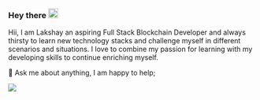 ### Hey there <img src="https://media.giphy.com/media/hvRJCLFzcasrR4ia7z/giphy.gif" width="20px" height="20px" >

Hii, I am Lakshay an aspiring Full Stack Blockchain Developer and always thirsty to learn new technology stacks and challenge myself in different scenarios and situations. I love to combine my passion for learning with my developing skills to continue enriching myself.
  
💬 Ask me about anything, I am happy to help;
<!-- - 📝 [Resume](https://lakshh07.github.io/portfolio/src/media/Lakshay_Resume.pdf) -->
<!-- - 📝 [Website](https://lakshaymaini.ml/) -->

<!-- <details>
  <summary>:zap: GitHub Stats</summary>
  <img align="left" alt="GitHub Stats" src="https://github-readme-stats.vercel.app/api?username=lakshh07&theme=synthwave&show_icons=true&count_private=true&include_all_commits=true&hide_border=true" />
</details>

<details>
  <summary>:zap: Languages</summary>
  <img align="left" alt="GitHub Language Stats" src="https://github-readme-stats.vercel.app/api/top-langs/?username=lakshh07&layout=compact&theme=synthwave&show_icons=true&count_private=true&include_all_commits=true&hide_border=true"" />
</details> -->

![](https://visitor-badge.glitch.me/badge?page_id=lucifernipun22.lucifernipun22)

<!--
**lakshh07/lakshh07** is a ✨ _special_ ✨ repository because its `README.md` (this file) appears on your GitHub profile.

Here are some ideas to get you started:

- 🔭 I’m currently working on ...
- 🌱 I’m currently learning ...
- 👯 I’m looking to collaborate on ...
- 🤔 I’m looking for help with ...
- 💬 Ask me about ...
- 📫 How to reach me: ...
- 😄 Pronouns: ...
- ⚡ Fun fact: ...
-->
